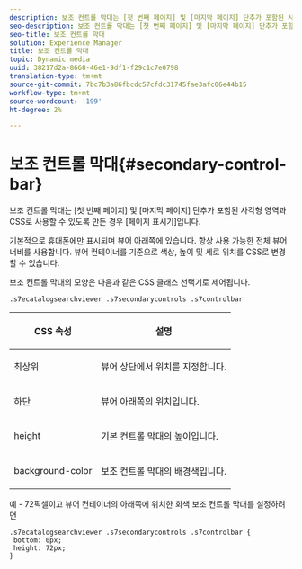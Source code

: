 ```yaml
---
description: 보조 컨트롤 막대는 [첫 번째 페이지] 및 [마지막 페이지] 단추가 포함된 사각형 영역과 CSS로 사용할 수 있도록 만든 경우 [페이지 표시기]입니다.
seo-description: 보조 컨트롤 막대는 [첫 번째 페이지] 및 [마지막 페이지] 단추가 포함된 사각형 영역과 CSS로 사용할 수 있도록 만든 경우 [페이지 표시기]입니다.
seo-title: 보조 컨트롤 막대
solution: Experience Manager
title: 보조 컨트롤 막대
topic: Dynamic media
uuid: 38217d2a-8668-46e1-9df1-f29c1c7e0798
translation-type: tm+mt
source-git-commit: 7bc7b3a86fbcdc57cfdc31745fae3afc06e44b15
workflow-type: tm+mt
source-wordcount: '199'
ht-degree: 2%

---
```



# 보조 컨트롤 막대{#secondary-control-bar}

보조 컨트롤 막대는 [첫 번째 페이지] 및 [마지막 페이지] 단추가 포함된 사각형 영역과 CSS로 사용할 수 있도록 만든 경우 [페이지 표시기]입니다.

기본적으로 휴대폰에만 표시되며 뷰어 아래쪽에 있습니다. 항상 사용 가능한 전체 뷰어 너비를 사용합니다. 뷰어 컨테이너를 기준으로 색상, 높이 및 세로 위치를 CSS로 변경할 수 있습니다.

보조 컨트롤 막대의 모양은 다음과 같은 CSS 클래스 선택기로 제어됩니다.

`.s7ecatalogsearchviewer .s7secondarycontrols .s7controlbar`

<table id="table_2C8D322F57114A72B43053CB4539C65C"> 
 <thead> 
  <tr> 
   <th colname="col1" class="entry"> <p> CSS 속성 </p> </th> 
   <th colname="col2" class="entry"> <p>설명 </p> </th> 
  </tr> 
 </thead>
 <tbody> 
  <tr> 
   <td colname="col1"> <p> <span class="codeph"> 최상위 </span> </p> </td> 
   <td colname="col2"> <p>뷰어 상단에서 위치를 지정합니다. </p> </td> 
  </tr> 
  <tr> 
   <td colname="col1"> <p> <span class="codeph"> 하단 </span> </p> </td> 
   <td colname="col2"> <p>뷰어 아래쪽의 위치입니다. </p> </td> 
  </tr> 
  <tr> 
   <td colname="col1"> <p> <span class="codeph"> height </span> </p> </td> 
   <td colname="col2"> <p>기본 컨트롤 막대의 높이입니다. </p> </td> 
  </tr> 
  <tr> 
   <td colname="col1"> <p> <span class="codeph"> background-color  </span> </p> </td> 
   <td colname="col2"> <p>보조 컨트롤 막대의 배경색입니다. </p> </td> 
  </tr> 
 </tbody> 
</table>

예 - 72픽셀이고 뷰어 컨테이너의 아래쪽에 위치한 회색 보조 컨트롤 막대를 설정하려면

```
.s7ecatalogsearchviewer .s7secondarycontrols .s7controlbar {  
 bottom: 0px; 
 height: 72px; 
}
```

